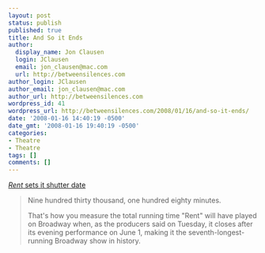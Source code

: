 ```yaml
---
layout: post
status: publish
published: true
title: And So it Ends
author:
  display_name: Jon Clausen
  login: JClausen
  email: jon_clausen@mac.com
  url: http://betweensilences.com
author_login: JClausen
author_email: jon_clausen@mac.com
author_url: http://betweensilences.com
wordpress_id: 41
wordpress_url: http://betweensilences.com/2008/01/16/and-so-it-ends/
date: '2008-01-16 14:40:19 -0500'
date_gmt: '2008-01-16 19:40:19 -0500'
categories:
- Theatre
- Theatre
tags: []
comments: []
---
```

<p><a href="http://www.nytimes.com/2008/01/16/theater/16broad.html?ex=1358139600&amp;en=c04a5057274dfd50&amp;ei=5088&amp;partner=rssnyt&amp;emc=rss"><cite>Rent</cite> sets it shutter date</a></p>
<blockquote><p> Nine hundred thirty thousand, one hundred eighty minutes.</p>
<p>That's how you measure the total running time "Rent" will have played on Broadway when, as the producers said on Tuesday, it closes after its evening performance on June 1, making it the seventh-longest-running Broadway show in history.</p>
<blockquote></blockquote>
</blockquote>
